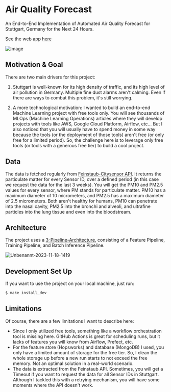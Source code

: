 # Air Quality Forecast

An End-to-End Implementation of Automated Air Quality Forecast for Stuttgart, Germany for the Next 24 Hours.

See the web app [here](https://air-quality-forecast.streamlit.app/)

![image](https://github.com/baniasbaabe/air-quality-forecast/assets/72874670/20efaf0d-7c90-40ba-900f-e3e7fc6753eb)


## Motivation & Goal

There are two main drivers for this project:

1. Stuttgart is well-known for its high density of traffic, and its high level of air pollution in Germany. Multiple fine dust alarms aren't calming. Even if there are ways to combat this problem, it's still worrying.

2. A more technological motivation: I wanted to build an end-to-end Machine Learning project with free tools only. You will see thousands of MLOps (Machine Learning Operations) articles where they will develop projects with tools like AWS, Google Cloud Platform, Airflow, etc... But I also noticed that you will usually have to spend money in some way because the tools (or the deployment of those tools) aren't free (or only free for a limited period). So, the challenge here is to leverage only free tools (or tools with a generous free tier) to build a cool project.

## Data

The data is fetched regularly from [Feinstaub-Citysensor API](https://feinstaub.citysensor.de). It returns the particulate matter for every Sensor ID, over a defined period (in this case we request the data for the last 3 weeks). You will get the PM10 and PM2.5 values for every sensor, where PM stands for particulate matter. PM10 has a maximum diameter of 10 micrometers, and PM2.5 has a maximum diameter of 2.5 micrometers. Both aren't healthy for humans, PM10 can penetrate into the nasal cavity, PM2.5 into the bronchi and alveoli, and ultrafine particles into the lung tissue and even into the bloodstream.

## Architecture

The project uses a [3-Pipeline-Architecture](https://www.serverless-ml.org/blog/what-is-serverless-machine-learning), consisting of a Feature Pipeline, Training Pipeline, and Batch Inference Pipeline.

![Unbenannt-2023-11-18-1419](https://github.com/baniasbaabe/air-quality-forecast/assets/72874670/61611579-2524-4e76-a5fc-9b5c6733a2fb)

## Development Set Up

If you want to use the project on your local machine, just run:

```bash
$ make install_dev
```

## Limitations

Of course, there are a few limitations I want to describe here:

- Since I only utilized free tools, something like a workflow orchestration tool is missing here. GitHub Actions is great for scheduling runs, but it lacks of features you will know from Airflow, Prefect, etc.
- For the feature store (Hopsworks) and database (MongoDB) I used, you only have a limited amount of storage for the free tier. So, I clean the whole storage up before a new run starts to not exceed the free memory. Not an optimal solution in a real-world scenario.
- The data is extracted from the Feinstaub API. Sometimes, you will get a Timeout if you want to request the data for all Sensor IDs in Stuttgart. Although I tackled this with a retrying mechanism, you will have some moments where the API doesn't work.
